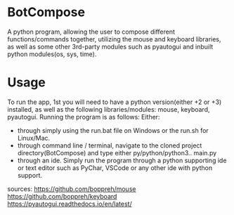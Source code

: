 # BotCompose
A python program, allowing the user to compose different functions/commands together, utilizing the mouse and keyboard libraries,
as well as some other 3rd-party modules such as pyautogui and inbuilt python modules(os, sys, time).

# Usage
To run the app, 1st you will need to have a python version(either +2 or +3) installed, as well as the following libraries/modules:
mouse, keyboard, pyautogui.
Running the program is as follows:
Either: 
- through simply using the run.bat file on Windows or the run.sh for Linux/Mac.
- through command line / terminal, navigate to the cloned project directory(BotCompose) and type either py/python/python3.. main.py
- through an ide. Simply run the program through a python supporting ide or text editor such as PyChar, VSCode or any other ide with python support.

sources:
https://github.com/boppreh/mouse
https://github.com/boppreh/keyboard
https://pyautogui.readthedocs.io/en/latest/

